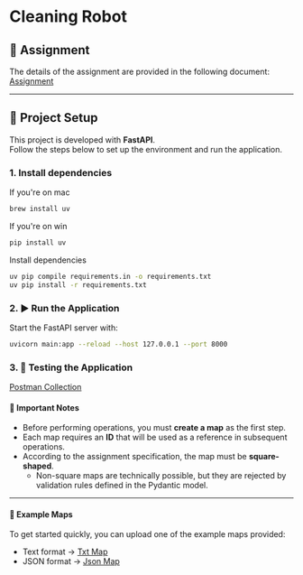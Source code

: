 # Cleaning Robot

## 📄 Assignment
The details of the assignment are provided in the following document:  
[Assignment](assignment.pdf)

---
## 🚀 Project Setup

This project is developed with **FastAPI**.  
Follow the steps below to set up the environment and run the application.

### 1. Install dependencies

If you're on mac
```bash
brew install uv
```

If you're on win
```bash
pip install uv
```

Install dependencies
```bash
uv pip compile requirements.in -o requirements.txt
uv pip install -r requirements.txt
```

### 2. ▶️ Run the Application

Start the FastAPI server with:
```bash
uvicorn main:app --reload --host 127.0.0.1 --port 8000
```

### 3. 🧪 Testing the Application
[Postman Collection](Artificialy.postman_collection.json)


#### 🔹 Important Notes
- Before performing operations, you must **create a map** as the first step.  
- Each map requires an **ID** that will be used as a reference in subsequent operations.  
- According to the assignment specification, the map must be **square-shaped**.  
  - Non-square maps are technically possible, but they are rejected by validation rules defined in the Pydantic model.

---

#### 📂 Example Maps
To get started quickly, you can upload one of the example maps provided:

- Text format → [Txt Map](map.txt)  
- JSON format → [Json Map](map.json)
